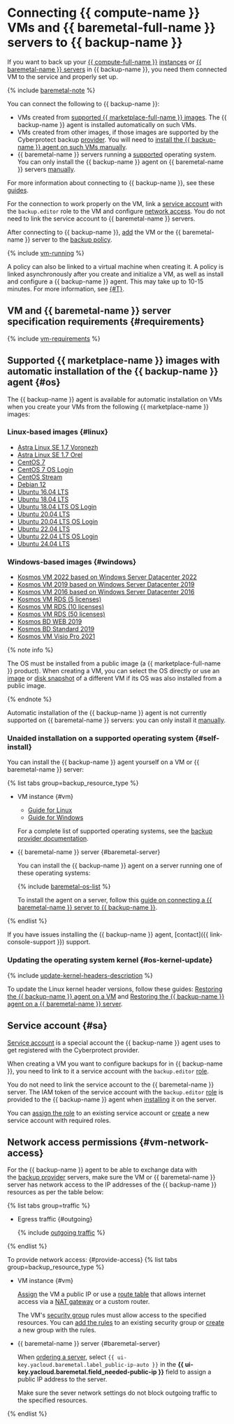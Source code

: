 # Connecting {{ compute-name }} VMs and {{ baremetal-full-name }} servers to {{ backup-name }}

If you want to back up your [{{ compute-full-name }}](../../compute/) [instances](../../compute/concepts/vm.md) or [{{ baremetal-name }} servers](../../baremetal/concepts/servers.md) in {{ backup-name }}, you need them connected VM to the service and properly set up.

{% include [baremetal-note](../../_includes/backup/baremetal-note.md) %}

You can connect the following to {{ backup-name }}:
* VMs created from [supported {{ marketplace-full-name }} images](#os). The {{ backup-name }} agent is installed automatically on such VMs.
* VMs created from other images, if those images are supported by the Cyberprotect backup [provider](./index.md#providers). You will need to [install the {{ backup-name }} agent on such VMs manually](#self-install).
* {{ baremetal-name }} servers running a [supported](#self-install) operating system. You can only install the {{ backup-name }} agent on {{ baremetal-name }} servers [manually](#self-install).

For more information about connecting to {{ backup-name }}, see these [guides](../operations/index.md).

For the connection to work properly on the VM, link a [service account](#sa) with the `backup.editor` role to the VM and configure [network access](#vm-network-access). You do not need to link the service account to {{ baremetal-name }} servers.

After connecting to {{ backup-name }}, [add](../operations/policy-vm/attach-and-detach-vm.md#attach-vm) the VM or the {{ baremetal-name }} server to the [backup policy](policy.md).

{% include [vm-running](../../_includes/backup/vm-running.md) %}

A policy can also be linked to a virtual machine when creating it. A policy is linked asynchronously after you create and initialize a VM, as well as install and configure a {{ backup-name }} agent. This may take up to 10-15 minutes. For more information, see [{#T}](../tutorials/vm-with-backup-policy/index.md).

## VM and {{ baremetal-name }} server specification requirements {#requirements}

{% include [vm-requirements](../../_includes/backup/vm-requirements.md) %}

## Supported {{ marketplace-name }} images with automatic installation of the {{ backup-name }} agent {#os}

The {{ backup-name }} agent is available for automatic installation on VMs when you create your VMs from the following {{ marketplace-name }} images:

### Linux-based images {#linux}

* [Astra Linux SE 1.7 Voronezh](/marketplace/products/astralinux/alse)
* [Astra Linux SE 1.7 Orel](/marketplace/products/astralinux/alse-orel)
* [CentOS 7](/marketplace/products/yc/centos-7)
* [CentOS 7 OS Login](/marketplace/products/yc/centos-7-oslogin)
* [CentOS Stream](/marketplace/products/yc/centos-stream-8)
* [Debian 12](/marketplace/products/yc/debian-12)
* [Ubuntu 16.04 LTS](/marketplace/products/yc/ubuntu-16-04-lts)
* [Ubuntu 18.04 LTS](/marketplace/products/yc/ubuntu-18-04-lts)
* [Ubuntu 18.04 LTS OS Login](/marketplace/products/yc/ubuntu-1804-lts-oslogin)
* [Ubuntu 20.04 LTS](/marketplace/products/yc/ubuntu-20-04-lts)
* [Ubuntu 20.04 LTS OS Login](/marketplace/products/yc/ubuntu-2004-lts-oslogin)
* [Ubuntu 22.04 LTS](/marketplace/products/yc/ubuntu-22-04-lts)
* [Ubuntu 22.04 LTS OS Login](/marketplace/products/yc/ubuntu-2204-lts-oslogin)
* [Ubuntu 24.04 LTS](/marketplace/products/yc/ubuntu-2404-lts-oslogin)

### Windows-based images {#windows}

* [Kosmos VM 2022 based on Windows Server Datacenter 2022](/marketplace/products/fotonsrv/kosmosvm2022)
* [Kosmos VM 2019 based on Windows Server Datacenter 2019](/marketplace/products/fotonsrv/kosmosvm2019)
* [Kosmos VM 2016 based on Windows Server Datacenter 2016](/marketplace/products/fotonsrv/kosmosvm2016)
* [Kosmos VM RDS (5 licenses)](/marketplace/products/fotonsrv/kos-5-rds)
* [Kosmos VM RDS (10 licenses)](/marketplace/products/fotonsrv/kos-10-rds)
* [Kosmos VM RDS (50 licenses)](/marketplace/products/fotonsrv/kos-50-rds)
* [Kosmos BD WEB 2019](/marketplace/products/fotonsrv/kosmosbdweb2019)
* [Kosmos BD Standard 2019](/marketplace/products/fotonsrv/kosmosbdstd2019)
* [Kosmos VM Visio Pro 2021](/marketplace/products/fotonsrv/kosmosvisio)

{% note info %}

The OS must be installed from a public image (a {{ marketplace-full-name }} product). When creating a VM, you can select the OS directly or use an [image](../../compute/concepts/image.md) or [disk snapshot](../../compute/concepts/snapshot.md) of a different VM if its OS was also installed from a public image.

{% endnote %}

Automatic installation of the {{ backup-name }} agent is not currently supported on {{ baremetal-name }} servers: you can only install it [manually](#self-install).

### Unaided installation on a supported operating system {#self-install}

You can install the {{ backup-name }} agent yourself on a VM or {{ baremetal-name }} server:

{% list tabs group=backup_resource_type %}

- VM instance {#vm}

  * [Guide for Linux](../operations/connect-vm-linux.md)
  * [Guide for Windows](../operations/connect-vm-windows.md)

  For a complete list of supported operating systems, see the [backup provider documentation](https://docs.cyberprotect.ru/ru-RU/CyberBackupCloud/21.06/user/#supported-operating-systems-and-environments.html).

- {{ baremetal-name }} server {#baremetal-server}

  You can install the {{ backup-name }} agent on a server running one of these operating systems:

  {% include [baremetal-os-list](../../_includes/backup/baremetal-os-list.md) %}

  To install the agent on a server, follow this [guide on connecting a {{ baremetal-name }} server to {{ backup-name }}](../operations/backup-baremetal/backup-baremetal.md).

{% endlist %}

If you have issues installing the {{ backup-name }} agent, [contact]({{ link-console-support }}) support.

### Updating the operating system kernel {#os-kernel-update}

{% include [update-kernel-headers-description](../../_includes/backup/operations/update-kernel-headers-description.md) %}

To update the Linux kernel header versions, follow these guides: [Restoring the {{ backup-name }} agent on a VM](../operations/update-backup-agent.md#restore-agent) and [Restoring the {{ backup-name }} agent on a {{ baremetal-name }} server](../operations/backup-baremetal/restore-agent.md).

## Service account {#sa}

[Service account](../../iam/concepts/users/service-accounts.md) is a special account the {{ backup-name }} agent uses to get registered with the Cyberprotect provider.

When creating a VM you want to configure backups for in {{ backup-name }}, you need to link to it a service account with the `backup.editor` [role](../security/index.md#backup-editor).

You do not need to link the service account to the {{ baremetal-name }} server. The IAM token of the service account with the `backup.editor` [role](../security/index.md#backup-editor) is provided to the {{ backup-name }} agent when [installing](../operations/backup-baremetal/backup-baremetal.md#agent-install) it on the server.

You can [assign the role](../../iam/operations/sa/assign-role-for-sa.md) to an existing service account or [create](../../iam/operations/sa/create.md) a new service account with required roles.

## Network access permissions {#vm-network-access}

For the {{ backup-name }} agent to be able to exchange data with the [backup provider](index.md#providers) servers, make sure the VM or {{ baremetal-name }} server has network access to the IP addresses of the {{ backup-name }} resources as per the table below:

{% list tabs group=traffic %}

- Egress traffic {#outgoing}

  {% include [outgoing traffic](../../_includes/backup/outgoing-rules.md) %}

{% endlist %}

To provide network access:
{#provide-access}
{% list tabs group=backup_resource_type %}

- VM instance {#vm}

  [Assign](../../compute/operations/vm-control/vm-attach-public-ip.md) the VM a public IP or use a [route table](../../vpc/concepts/routing.md#rt-vm) that allows internet access via a [NAT gateway](../../vpc/concepts/gateways.md) or a custom router.

  The VM's [security group](../../vpc/concepts/security-groups.md) rules must allow access to the specified resources. You can [add the rules](../../vpc/operations/security-group-add-rule.md) to an existing security group or [create](../../vpc/operations/security-group-create.md) a new group with the rules.

- {{ baremetal-name }} server {#baremetal-server}

  When [ordering a server](../../baremetal/operations/servers/server-lease.md), select `{{ ui-key.yacloud.baremetal.label_public-ip-auto }}` in the **{{ ui-key.yacloud.baremetal.field_needed-public-ip }}** field to assign a public IP address to the server.

  Make sure the sever network settings do not block outgoing traffic to the specified resources.

{% endlist %}
